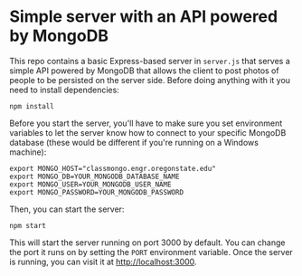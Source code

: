 # Simple server with an API powered by MongoDB

This repo contains a basic Express-based server in `server.js` that serves a simple API powered by MongoDB that allows the client to post photos of people to be persisted on the server side.  Before doing anything with it you need to install dependencies:
```
npm install
```

Before you start the server, you'll have to make sure you set environment variables to let the server know how to connect to your specific MongoDB database (these would be different if you're running on a Windows machine):
```
export MONGO_HOST="classmongo.engr.oregonstate.edu"
export MONGO_DB=YOUR_MONGODB_DATABASE_NAME
export MONGO_USER=YOUR_MONGODB_USER_NAME
export MONGO_PASSWORD=YOUR_MONGODB_PASSWORD
```

Then, you can start the server:
```
npm start
```
This will start the server running on port 3000 by default.  You can change the port it runs on by setting the `PORT` environment variable.  Once the server is running, you can visit it at [http://localhost:3000](http://localhost:3000).
